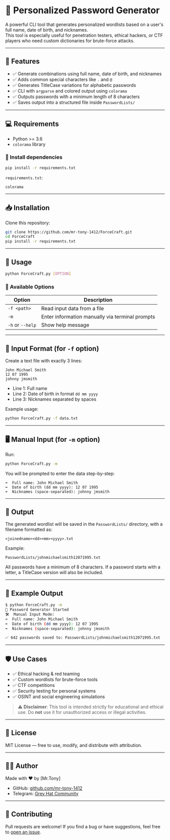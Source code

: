# 🔐 Personalized Password Generator

A powerful CLI tool that generates personalized wordlists based on a user's full name, date of birth, and nicknames.  
This tool is especially useful for penetration testers, ethical hackers, or CTF players who need custom dictionaries for brute-force attacks.

---

## 📌 Features

- ✅ Generate combinations using full name, date of birth, and nicknames
- ✅ Adds common special characters like `.` and `@`
- ✅ Generates TitleCase variations for alphabetic passwords
- ✅ CLI with `argparse` and colored output using `colorama`
- ✅ Outputs passwords with a minimum length of 8 characters
- ✅ Saves output into a structured file inside `PasswordLists/`

---

## 💻 Requirements

- Python >= 3.6
- `colorama` library

### 🔧 Install dependencies

```bash
pip install -r requirements.txt
```

`requirements.txt`:
```
colorama
```

---

## 📥 Installation

Clone this repository:

```bash
git clone https://github.com/mr-tony-1412/ForceCraft.git
cd ForceCraft
pip install -r requirements.txt
```

---

## 🚀 Usage

```bash
python ForceCraft.py [OPTION]
```

### 🧩 Available Options

| Option         | Description                                           |
|----------------|-------------------------------------------------------|
| `-f <path>`    | Read input data from a file                          |
| `-m`           | Enter information manually via terminal prompts      |
| `-h` or `--help` | Show help message                                  |

---

## 📁 Input Format (for `-f` option)

Create a text file with exactly 3 lines:

```
John Michael Smith
12 07 1995
johnny jmsmith
```

- Line 1: Full name
- Line 2: Date of birth in format `dd mm yyyy`
- Line 3: Nicknames separated by spaces

Example usage:

```bash
python ForceCraft.py -f data.txt
```

---

## 🖥 Manual Input (for `-m` option)

Run:

```bash
python ForceCraft.py -m
```

You will be prompted to enter the data step-by-step:

```
➡️  Full name: John Michael Smith
➡️  Date of birth (dd mm yyyy): 12 07 1995
➡️  Nicknames (space-separated): johnny jmsmith
```

---

## 📂 Output

The generated wordlist will be saved in the `PasswordLists/` directory, with a filename formatted as:

```
<joinedname><dd><mm><yyyy>.txt
```

Example:

```
PasswordLists/johnmichaelsmith12071995.txt
```

All passwords have a minimum of 8 characters. If a password starts with a letter, a TitleCase version will also be included.

---

## 🧪 Example Output

```bash
$ python ForceCraft.py -m
🔐 Password Generator Started
🛠  Manual Input Mode:
➡️  Full name: John Michael Smith
➡️  Date of birth (dd mm yyyy): 12 07 1995
➡️  Nicknames (space-separated): johnny jmsmith

✅ 642 passwords saved to: PasswordLists/johnmichaelsmith12071995.txt
```

---

## 🛡 Use Cases

- ✅ Ethical hacking & red teaming
- ✅ Custom wordlists for brute-force tools
- ✅ CTF competitions
- ✅ Security testing for personal systems
- ✅ OSINT and social engineering simulations

> ⚠️ **Disclaimer**: This tool is intended strictly for educational and ethical use. Do **not** use it for unauthorized access or illegal activities.

---

## 📜 License

MIT License — free to use, modify, and distribute with attribution.

---

## 👨‍💻 Author

Made with ❤️ by [Mr.Tony]

- GitHub: [github.com/mr-tony-1412](https://github.com/mr-tony-1412)
- Telegram: [Grey Hat Community](https://t.me/+Q_K4_AHwxOVhZTk1)

---

## 🤝 Contributing

Pull requests are welcome! If you find a bug or have suggestions, feel free to [open an issue](https://github.com/mr-tony-1412/ForceCraft/issues).